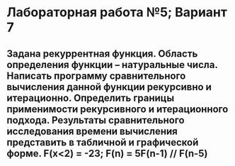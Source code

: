 # Лабораторная работа №5; Вариант 7
Задана рекуррентная функция. Область определения функции – натуральные числа. Написать программу сравнительного вычисления данной функции рекурсивно и итерационно. Определить границы применимости рекурсивного и итерационного подхода. Результаты сравнительного исследования времени вычисления представить в табличной и графической форме.
F(x<2) = -23; F(n) = 5F(n-1) // F(n-5)
-
